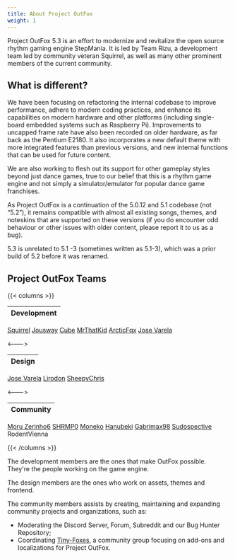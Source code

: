 ```yaml
---
title: About Project OutFox
weight: 1
---
```


Project OutFox 5.3 is an effort to modernize and revitalize the open source rhythm gaming engine StepMania. It is led by Team Rizu, a development team led by community veteran Squirrel, as well as many other prominent members of the current community.

## What is different?

We have been focusing on refactoring the internal codebase to improve performance, adhere to modern coding practices, and enhance its capabilities on modern hardware and other platforms (including single-board embedded systems such as Raspberry Pi). Improvements to uncapped frame rate have also been recorded on older hardware, as far back as the Pentium E2180. It also incorporates a new default theme with more integrated features than previous versions, and new internal functions that can be used for future content.

We are also working to flesh out its support for other gameplay styles beyond just dance games, true to our belief that this is a rhythm game engine and not simply a simulator/emulator for popular dance game franchises.

As Project OutFox is a continuation of the 5.0.12 and 5.1 codebase (not “5.2”), it remains compatible with almost all existing songs, themes, and noteskins that are supported on these versions (if you do encounter odd behaviour or other issues with older content, please report it to us as a bug).

5.3 is unrelated to 5.1 -3 (sometimes written as 5.1-3), which was a prior build of 5.2 before it was renamed.

## Project OutFox Teams

{{< columns >}} <!-- begin columns block -->

Development |
:------------ |
[Squirrel](https://github.com/Scraticus)
[Jousway](https://github.com/Jousway)
[Cube](https://github.com/concubidated)
[MrThatKid](https://github.com/MrThatKid)
[ArcticFqx](https://github.com/ArcticFqx)
[Jose Varela](https://github.com/JoseVarelaP)

<---> <!-- magic sparator, between columns -->

Design |
:------------ |
[Jose Varela](https://github.com/JoseVarelaP)
[Lirodon](https://github.com/ListenerJubatus)
[SheepyChris](https://github.com/SheepyChris)

<---> <!-- magic sparator, between columns -->

Community |
:------------ |
[Moru Zerinho6](https://github.com/moruzerinho6)
[SHRMP0](https://github.com/SHRMP0)
[Moneko](https://github.com/JustMoneko)
[Hanubeki](https://github.com/hanubeki)
[Gabrimax98](https://github.com/Gabrimax98)
[Sudospective](https://github.com/Sudospective)
RodentVienna

{{< /columns >}}

The development members are the ones that make OutFox possible. They're the people working on the game engine.

The design members are the ones who work on assets, themes and frontend.

The community members assists by creating, maintaining and expanding community projects and organizations, such as:

- Moderating the Discord Server, Forum, Subreddit and our Bug Hunter Repository;
- Coordinating [Tiny-Foxes](https://github.com/Tiny-Foxes), a community group focusing on add-ons and localizations for Project OutFox.
